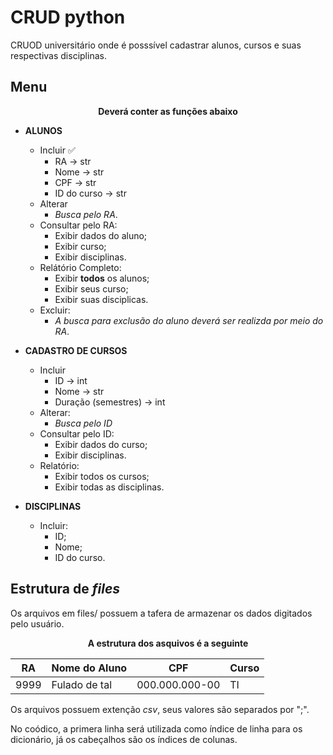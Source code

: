 #  CRUD python 

CRUOD universitário onde é posssível cadastrar alunos, cursos e suas respectivas disciplinas. 


## Menu

<div align="center">

**Deverá conter as funções abaixo**

</div>

 - **ALUNOS**
    - Incluir ✅
        - RA -> str
        - Nome -> str
        - CPF -> str
        - ID do curso -> str
    - Alterar
        - _Busca pelo RA_.
    - Consultar pelo RA:
        - Exibir dados do aluno;
        - Exibir curso;
        - Exibir disciplinas.
    - Relátório Completo:
        - Exibir **todos** os alunos;
        - Exibir seus curso;
        - Exibir suas disciplicas.
    - Excluir:
        - _A busca para exclusão do aluno deverá ser realizda por meio do RA_.

 - **CADASTRO DE CURSOS**
    - Incluir
        - ID -> int
        - Nome -> str
        - Duração (semestres) -> int
    - Alterar:
        - _Busca pelo ID_
    - Consultar pelo ID:
        - Exibir dados do curso;
        - Exibir disciplinas.
    - Relatório: 
        - Exibir todos os cursos;
        - Exibir todas as disciplinas.
    
 - **DISCIPLINAS**
    - Incluir:
        - ID;
        - Nome;
        - ID do curso.


## Estrutura de _files_

Os arquivos em files/ possuem a tafera de armazenar os dados digitados pelo usuário.

<div align='center'>

**A estrutura dos asquivos é a seguinte**

RA   | Nome do Aluno | CPF             | Curso
-----|---------------|-----------------|--------
9999 | Fulado de tal | 000.000.000-00  | TI

</div>

Os arquivos possuem extenção _csv_, seus valores são separados por ";".

No coódico, a primera linha será utilizada como índice de linha para os dicionário, já os cabeçalhos são os índices de colunas.